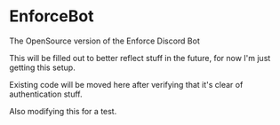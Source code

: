 # EnforceBot
The OpenSource version of the Enforce Discord Bot

This will be filled out to better reflect stuff in the future, for now I'm just getting this setup.

Existing code will be moved here after verifying that it's clear of authentication stuff.

Also modifying this for a test.
